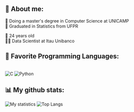 ## 👀 About me:
📖 Doing a master's degree in Computer Science at UNICAMP  
📘 Graduated in Statistics from UFPR  

🧑‍ 24 years old  
👨‍💻 Data Scientist at Itau Unibanco



## 🔧 Favorite Programming Languages:
<div style="display: inline_block"><br/>
    <img align="center" alt="C" src="https://img.shields.io/badge/C-00599C?style=for-the-badge&logo=c&logoColor=white" />
    <img align="center" alt="Python"src="https://img.shields.io/badge/Python-14354C?style=for-the-badge&logo=python&logoColor=white" />
</div>

## 📊 My github stats:

![My statistics](https://github-readme-stats.vercel.app/api?username=felipearaujolima&show_icons=true&theme=dark) ![Top Langs](https://github-readme-stats.vercel.app/api/top-langs/?username=felipearaujolima&layout=compact&show_icons=true&theme=dark)

<!--
**felipearaujolima/felipearaujolima** is a ✨ _special_ ✨ repository because its `README.md` (this file) appears on your GitHub profile.

Here are some ideas to get you started:

- 🔭 I’m currently working on ...
- 🌱 I’m currently learning ...
- 👯 I’m looking to collaborate on ...
- 🤔 I’m looking for help with ...
- 💬 Ask me about ...
- 📫 How to reach me: ...
- 😄 Pronouns: ...
- ⚡ Fun fact: ...
-->
